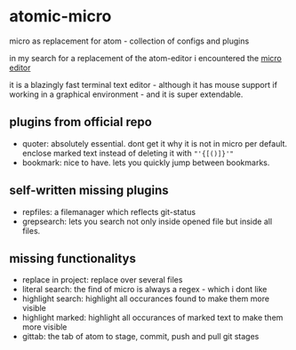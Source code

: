 # atomic-micro
micro as replacement for atom - collection of configs and plugins


in my search for a replacement of the atom-editor i encountered the [micro editor](https://micro-editor.github.io)

it is a blazingly fast terminal text editor - although it has mouse support if working in a graphical environment - and it is super extendable. 

## plugins from official repo

- quoter: absolutely essential. dont get it why it is not in micro per default. enclose marked text instead of deleting it with `"'{[()]}'"`
- bookmark: nice to have. lets you quickly jump between bookmarks. 

## self-written missing plugins

- repfiles: a filemanager which reflects git-status 
- grepsearch: lets you search not only inside opened file but inside all files.

## missing functionalitys

- replace in project: replace over several files
- literal search: the find of micro is always a regex - which i dont like 
- highlight search: highlight all occurances found to make them more visible
- highlight marked: highlight all occurances of marked text to make them more visible 
- gittab: the tab of atom to stage, commit, push and pull git stages